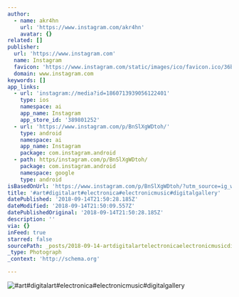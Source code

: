 ```yaml
---
author:
  - name: akr4hn
    url: 'https://www.instagram.com/akr4hn'
    avatar: {}
related: []
publisher:
  url: 'https://www.instagram.com'
  name: Instagram
  favicon: 'https://www.instagram.com/static/images/ico/favicon.ico/36b3ee2d91ed.ico'
  domain: www.instagram.com
keywords: []
app_links:
  - url: 'instagram://media?id=1860713939056122401'
    type: ios
    namespace: ai
    app_name: Instagram
    app_store_id: '389801252'
  - url: 'https://www.instagram.com/p/BnSlXgWDtoh/'
    type: android
    namespace: ai
    app_name: Instagram
    package: com.instagram.android
  - path: https/instagram.com/p/BnSlXgWDtoh/
    package: com.instagram.android
    namespace: google
    type: android
isBasedOnUrl: 'https://www.instagram.com/p/BnSlXgWDtoh/?utm_source=ig_web_button_share_sheet'
title: '#art#digitalart#electronica#electronicmusic#digitalgallery'
datePublished: '2018-09-14T21:50:28.185Z'
dateModified: '2018-09-14T21:50:09.557Z'
datePublishedOriginal: '2018-09-14T21:50:28.185Z'
description: ''
via: {}
inFeed: true
starred: false
sourcePath: _posts/2018-09-14-artdigitalartelectronicaelectronicmusicdigitalgallery.md
_type: Photograph
_context: 'http://schema.org'

---
```

![#art#digitalart#electronica#electronicmusic#digitalgallery](https://scontent-iad3-1.cdninstagram.com/vp/bc4dcfba14af31a3ce06b7d3c6d715d6/5B9E465D/t51.2885-15/e15/40228209_2199377107018315_3000593879292236103_n.jpg)